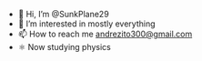 - 👋 Hi, I’m @SunkPlane29
- 👀 I’m interested in mostly everything
- 📫 How to reach me andrezito300@gmail.com
- ⚛️ Now studying physics

<!---
SunkPlane29/SunkPlane29 is a ✨ special ✨ repository because its `README.md` (this file) appears on your GitHub profile.
You can click the Preview link to take a look at your changes.
--->
